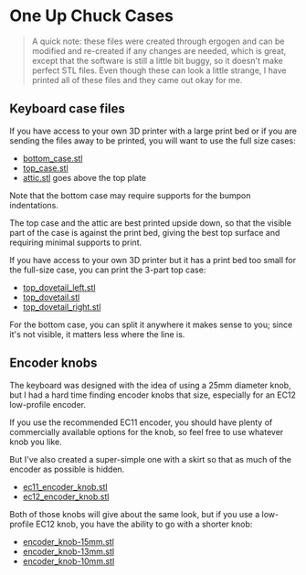# One Up Chuck Cases

> A quick note: these files were created through ergogen and can be
> modified and re-created if any changes are needed, which is great,
> except that the software is still a little bit buggy, so it doesn't
> make perfect STL files. Even though these can look a little strange,
> I have printed all of these files and they came out okay for me.

## Keyboard case files

If you have access to your own 3D printer with a large print bed
or if you are sending the files away to be printed,
you will want to use the full size cases:

- [bottom_case.stl](bottom_case.stl)
- [top_case.stl](top_case.stl)
- [attic.stl](attic.stl) goes above the top plate

Note that the bottom case may require supports for the bumpon indentations.

The top case and the attic are best printed upside down,
so that the visible part of the case is against the print bed,
giving the best top surface and requiring minimal supports to print.

If you have access to your own 3D printer
but it has a print bed too small for the full-size case,
you can print the 3-part top case:

- [top_dovetail_left.stl](top_dovetail_left.stl)
- [top_dovetail.stl](top_dovetail.stl)
- [top_dovetail_right.stl](top_dovetail_right.stl)

For the bottom case, you can split it anywhere it makes sense to you;
since it's not visible, it matters less where the line is.

## Encoder knobs

The keyboard was designed with the idea of using a 25mm diameter knob,
but I had a hard time finding encoder knobs that size,
especially for an EC12 low-profile encoder.

If you use the recommended EC11 encoder,
you should have plenty of commercially available options for the knob,
so feel free to use whatever knob you like.

But I've also created a super-simple one with a skirt
so that as much of the encoder as possible is hidden.

- [ec11_encoder_knob.stl](ec11_encoder_knob.stl)
- [ec12_encoder_knob.stl](ec12_encoder_knob.stl)

Both of those knobs will give about the same look,
but if you use a low-profile EC12 knob,
you have the ability to go with a shorter knob:

- [encoder_knob-15mm.stl](encoder_knob-15mm.stl)
- [encoder_knob-13mm.stl](encoder_knob-13mm.stl)
- [encoder_knob-10mm.stl](encoder_knob-10mm.stl)
